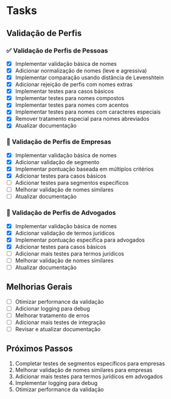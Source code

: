 # Tasks

## Validação de Perfis

### ✅ Validação de Perfis de Pessoas
- [x] Implementar validação básica de nomes
- [x] Adicionar normalização de nomes (leve e agressiva)
- [x] Implementar comparação usando distância de Levenshtein
- [x] Adicionar rejeição de perfis com nomes extras
- [x] Implementar testes para casos básicos
- [x] Implementar testes para nomes compostos
- [x] Implementar testes para nomes com acentos
- [x] Implementar testes para nomes com caracteres especiais
- [x] Remover tratamento especial para nomes abreviados
- [x] Atualizar documentação

### 🔄 Validação de Perfis de Empresas
- [x] Implementar validação básica de nomes
- [x] Adicionar validação de segmento
- [x] Implementar pontuação baseada em múltiplos critérios
- [x] Adicionar testes para casos básicos
- [ ] Adicionar testes para segmentos específicos
- [ ] Melhorar validação de nomes similares
- [ ] Atualizar documentação

### 🔄 Validação de Perfis de Advogados
- [x] Implementar validação básica de nomes
- [x] Adicionar validação de termos jurídicos
- [x] Implementar pontuação específica para advogados
- [x] Adicionar testes para casos básicos
- [ ] Adicionar mais testes para termos jurídicos
- [ ] Melhorar validação de nomes similares
- [ ] Atualizar documentação

## Melhorias Gerais
- [ ] Otimizar performance da validação
- [ ] Adicionar logging para debug
- [ ] Melhorar tratamento de erros
- [ ] Adicionar mais testes de integração
- [ ] Revisar e atualizar documentação

## Próximos Passos
1. Completar testes de segmentos específicos para empresas
2. Melhorar validação de nomes similares para empresas
3. Adicionar mais testes para termos jurídicos em advogados
4. Implementar logging para debug
5. Otimizar performance da validação 